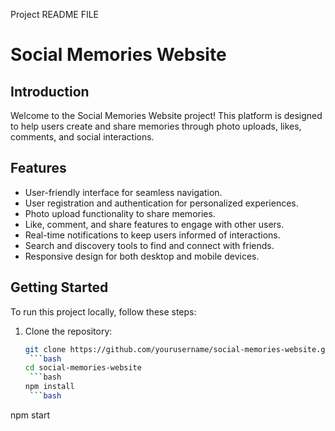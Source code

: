 Project README FILE
# Social Memories Website

## Introduction

Welcome to the Social Memories Website project! This platform is designed to help users create and share memories through photo uploads, likes, comments, and social interactions.

## Features

- User-friendly interface for seamless navigation.
- User registration and authentication for personalized experiences.
- Photo upload functionality to share memories.
- Like, comment, and share features to engage with other users.
- Real-time notifications to keep users informed of interactions.
- Search and discovery tools to find and connect with friends.
- Responsive design for both desktop and mobile devices.

## Getting Started

To run this project locally, follow these steps:

1. Clone the repository:
   ```bash
   git clone https://github.com/yourusername/social-memories-website.git
    ```bash
   cd social-memories-website
    ```bash
   npm install
    ```bash
npm start
